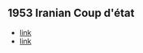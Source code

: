 ## 1953 Iranian Coup d'état
- [link](https://en.wikipedia.org/wiki/1953_Iranian_coup_d%27%C3%A9tat)
- [link](https://www.youtube.com/watch?v=GLTAlx-DwnY)